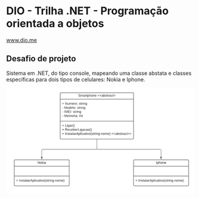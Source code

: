 # DIO - Trilha .NET - Programação orientada a objetos
www.dio.me

## Desafio de projeto
Sistema em .NET, do tipo console, mapeando uma classe abstata e classes específicas para dois tipos de celulares: Nokia e Iphone.

![Diagrama classes](Imagens/diagrama.png)
